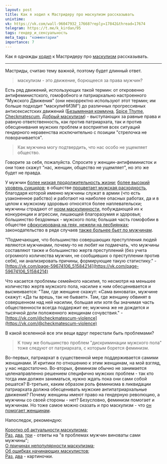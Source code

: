 ```yaml
---
layout: post
title: Как я ходил к Мастридеру про маскулизм рассказывать
unixtime: 
vk: https://vk.com/wall-96047932_17668?reply=17842&thread=17674
telegram: https://t.me/k_kirdan/95
tags: гендер_и_сексуальность
meta_tags: "комментарии"
importance: 7
---
```

Как я однажды [ходил](https://vk.com/wall-96047932_17668?reply=17842&thread=17674) к Мастридеру про [маскулизм](https://ru-masculism.tumblr.com/) рассказывать.

<hr>

Мастриды, считаю тему важной, поэтому будет длинный ответ.

>маскулизм - это движение, борющееся за права мужчин? 

Есть ряд движений, использующих такой термин: от откровенно антифеминистского, гомофобного и патриархально настроенного "Мужского Движения" (они некорректно используют этот термин; им больше подходит "маскулиНИЗМ") до различных прогрессивных антисексистских движений ([Безымянная коммуна](https://vk.com/nonamecommune), [Spice Thyme](https://vk.com/spicethyme), [Checkmatescum](https://vk.com/checkmatescum), [Добрый маскулизм](https://vk.com/kiundemasjulism)) - выступающих за равные права и равную ответственность, как против патриархата, так и против обесценивания мужских проблем и восприятия всех ситуаций гендерного неравенства исключительно с позиции "стрелочка не поворачивается". 
 
>Как мужчина могу подтвердить, что нас особо не ущемляет общество.

Говорите за себя, пожалуйста. Спросите у женщин-антифеминисток и они тоже скажут "нас, женщин, общество не ущемляет", но это же будет не правда. 
 
У мужчин [более низкая продолжительность жизни](https://vk.com/@checkmatescum-health-gap); [более высокий уровень суицидов](https://vk.com/@checkmatescum-male-suicide); в обществе [процветает мужская расходность](https://vk.com/@checkmatescum-male-disposability), благодаря которой именно мужчины служат в армии (что есть узаконенное рабство) и работают на наиболее опасных работах, да и в целом к мужскому здоровью относятся более наплевательски; мужчины страдают от [норм маскулинности](https://vk.com/@checkmatescum-kon), побуждающей их к конкуренции и агрессии, лишающей благоразумия и здоровья; большинство бездомных - мужского пола; большая часть гомофобии в обществе [сфокусирована на геях, нежели на лесбиянках](https://vk.com/wall-59674106_21163); законодательство в ряде случаев [также больнее бьет по мужчинам](https://ru.wikipedia.org/wiki/%D0%93%D0%B5%D0%BD%D0%B4%D0%B5%D1%80%D0%BD%D1%8B%D0%B9_%D0%B7%D0%B0%D0%BA%D0%BE%D0%BD).

"Подмечающие, что большинство совершающих преступления людей являются мужчинами, почему-то не любят ни подмечать, что мужчины составляют также и большинство жертв преступлений (без учета огромного количества мужчин, не сообщивших о преступлении против себя), ни анализировать причины, формирующие такую статистику." - [https://vk.com/page-59674106_51584214](https://vk.com/page-59674106_51584214)

Что касается проблемы семейного насилия, то несмотря на меньшее количество жертв мужского пола, насилие к ним обесценивается и высмеивается: "Там, где женщине скажут: «Сама виновата», мужчине скажут: «Да ты врешь, так не бывает». Там, где женщину обвинят в совершенном над ней насилии, большая или хотя бы значимая часть общественности всегда поддержит ее; мужчина же не дождется и тысячной доли положенного женщинам сочувствия." - [https://vk.com/@checkmatescum-violence](https://vk.com/@checkmatescum-violence)
 
В какой вселенной все эти вещи вдруг перестали быть проблемами?
 
>К тому же большинство проблем "дискриминации мужского пола" тоже следуют от патриархата, с которым борется феминизм. 

Во-первых, патриархат в существенной мере поддерживается самими женщинами. И критики по отношению к этим женщинам, на мой взгляд, у нас недостаточно. Во-вторых, феминизм обычно не занимается целенаправленно решением специфично мужских проблем - так кто тогда ими должен заниматься, нужно ждать пока они сами собой решатся? В-третьих, каким образом роль феминизма в ликвидации патриархата должна обесценивать мужские антипатриархальные движения? Почему женщины имеют право на гендерную революцию, а мужчины со своей стороны - нет? Безусловно, феминизм помогает и мужчинам. Но тоже самое можно сказать и про маскулизм - что [он помогает женщинам](https://vk.com/page-82576958_50020432).
 
Напоследок, рекомендую:

[Коротко об актуальности маскулизма](https://vk.com/page-59674106_52413722);<br>
[Раз](https://vk.com/wall-155912620_4076), [два](https://vk.com/wall-162285805_2588), [три](https://vk.com/page-59674106_51723823) - ответы на "в проблемах мужчин виноваты сами мужчины";<br>
[О причинах непопулярности маскулизма](https://vk.com/@checkmatescum-why);<br>
[Об ошибках начинающих маскулистов](https://vk.com/wall-162285805_6);<br>
[Раз](https://vk.com/wall-87153842_6938), [два](https://vk.com/wall-87153842_29631) - картиночки.